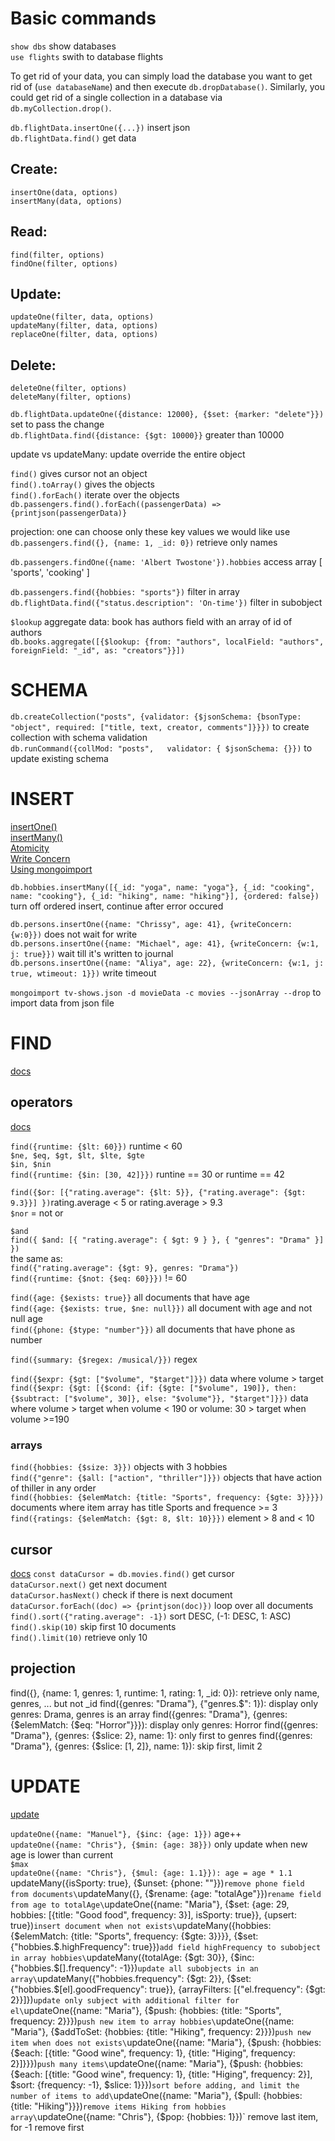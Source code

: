 # Basic commands

`show dbs` show databases\
`use flights` swith to database flights

To get rid of your data, you can simply load the database you want to get rid of (`use databaseName`) and then execute `db.dropDatabase()`.
Similarly, you could get rid of a single collection in a database via `db.myCollection.drop()`.

`db.flightData.insertOne({...})` insert json\
`db.flightData.find()` get data

## Create:
`insertOne(data, options)`\
`insertMany(data, options)`

## Read:
`find(filter, options)`\
`findOne(filter, options)`

## Update:
`updateOne(filter, data, options)`\
`updateMany(filter, data, options)`\
`replaceOne(filter, data, options)`

## Delete:
`deleteOne(filter, options)`\
`deleteMany(filter, options)`


`db.flightData.updateOne({distance: 12000}, {$set: {marker: "delete"}})` set to pass the change\
`db.flightData.find({distance: {$gt: 10000}}` greater than 10000

update vs updateMany: update override the entire object

`find()` gives cursor not an object\
`find().toArray()` gives the objects\
`find().forEach()` iterate over the objects\
`db.passengers.find().forEach((passengerData) => {printjson(passengerData)}`

projection: one can choose only these key values we would like use\
`db.passengers.find({}, {name: 1, _id: 0})` retrieve only names

`db.passengers.findOne({name: 'Albert Twostone'}).hobbies` access array
[ 'sports', 'cooking' ]

`db.passengers.find({hobbies: "sports"})` filter in array\
`db.flightData.find({"status.description": 'On-time'})` filter in subobject



`$lookup` aggregate data: book has authors field with an array of id of authors\
`db.books.aggregate([{$lookup: {from: "authors", localField: "authors", foreignField: "_id", as: "creators"}}])`

# SCHEMA
`db.createCollection("posts", {validator: {$jsonSchema: {bsonType: "object", required: ["title, text, creator, comments"]}}})` to create collection with schema validation\
`db.runCommand({collMod: "posts",   validator: { $jsonSchema: {}})` to update existing schema


# INSERT
[insertOne()](https://docs.mongodb.com/manual/reference/method/db.collection.insertOne/)\
[insertMany()](https://docs.mongodb.com/manual/reference/method/db.collection.insertMany/)\
[Atomicity](https://docs.mongodb.com/manual/core/write-operations-atomicity/#atomicity)\
[Write Concern](https://docs.mongodb.com/manual/reference/write-concern/)\
[Using mongoimport](https://docs.mongodb.com/manual/reference/program/mongoimport/index.html)


`db.hobbies.insertMany([{_id: "yoga", name: "yoga"}, {_id: "cooking", name: "cooking"}, {_id: "hiking", name: "hiking"}], {ordered: false})` turn off ordered insert, continue after error occured

`db.persons.insertOne({name: "Chrissy", age: 41}, {writeConcern: {w:0}})` does not wait for  write\
`db.persons.insertOne({name: "Michael", age: 41}, {writeConcern: {w:1, j: true}})` wait till it's written to journal\
`db.persons.insertOne({name: "Aliya", age: 22}, {writeConcern: {w:1, j: true, wtimeout: 1}})` write timeout

`mongoimport tv-shows.json -d movieData -c movies --jsonArray --drop` to import data from json file


# FIND
[docs](https://docs.mongodb.com/manual/reference/method/db.collection.find/)

## operators
[docs](https://docs.mongodb.com/manual/reference/operator/query/)

`find({runtime: {$lt: 60}})` runtime < 60\
`$ne, $eq, $gt, $lt, $lte, $gte`\
`$in, $nin`\
`find({runtime: {$in: [30, 42]}})` runtine == 30 or runtime == 42

`find({$or: [{"rating.average": {$lt: 5}}, {"rating.average": {$gt: 9.3}}] })`rating.average < 5 or rating.average > 9.3\
`$nor` = not or

`$and`\
`find({ $and: [{ "rating.average": { $gt: 9 } }, { "genres": "Drama" }] })`\
the same as:\
`find({"rating.average": {$gt: 9}, genres: "Drama"})`\
`find({runtime: {$not: {$eq: 60}}})` != 60


`find({age: {$exists: true}}` all documents that have age\
`find({age: {$exists: true, $ne: null}})` all document with age and not null age\
`find({phone: {$type: "number"}})` all documents that have phone as number


`find({summary: {$regex: /musical/}})` regex

`find({$expr: {$gt: ["$volume", "$target"]}})` data where volume > target\
`find({$expr: {$gt: [{$cond: {if: {$gte: ["$volume", 190]}, then: {$subtract: ["$volume", 30]}, else: "$volume"}}, "$target"]}})` data where volume > target when volume < 190 or volume: 30 > target when volume >=190
        
### arrays
`find({hobbies: {$size: 3}})` objects with 3 hobbies\
`find({"genre": {$all: ["action", "thriller"]}})` objects that have action of thiller in any order\
`find({hobbies: {$elemMatch: {title: "Sports", frequency: {$gte: 3}}}})` documents where item array has title Sports and frequence >= 3\
`find({ratings: {$elemMatch: {$gt: 8, $lt: 10}}})` element > 8 and < 10

## cursor
[docs](https://docs.mongodb.com/manual/tutorial/iterate-a-cursor/)
`const dataCursor = db.movies.find()` get cursor\
`dataCursor.next()` get next document\
`dataCursor.hasNext()` check if there is next document\
`dataCursor.forEach((doc) => {printjson(doc)})` loop over all documents\
`find().sort({"rating.average": -1})` sort DESC, (-1: DESC, 1: ASC)\
`find().skip(10)` skip first 10 documents\
`find().limit(10)` retrieve only 10

## projection
find({}, {name: 1, genres: 1, runtime: 1, rating: 1, _id: 0}): retrieve only name, genres, ... but not _id
find({genres: "Drama"}, {"genres.$": 1}): display only genres: Drama, genres is an array
find({genres: "Drama"}, {genres: {$elemMatch: {$eq: "Horror"}}}): display only genres: Horror
find({genres: "Drama"}, {genres: {$slice: 2}, name: 1}: only first to genres
find({genres: "Drama"}, {genres: {$slice: [1, 2]}, name: 1}): skip first, limit 2


# UPDATE
[update](https://docs.mongodb.com/manual/tutorial/update-documents/)
    
`updateOne({name: "Manuel"}, {$inc: {age: 1}})` age++\
`updateOne({name: "Chris"}, {$min: {age: 38}})` only update when new age is lower than current\
`$max`\
`updateOne({name: "Chris"}, {$mul: {age: 1.1}}): age = age * 1.1
`updateMany({isSporty: true}, {$unset: {phone: ""}})` remove phone field from documents\
`updateMany({}, {$rename: {age: "totalAge"}})` rename field from age to totalAge\
`updateOne({name: "Maria"}, {$set: {age: 29, hobbies: [{title: "Good food", frequency: 3}], isSporty: true}}, {upsert: true})` insert document when not exists\
`updateMany({hobbies: {$elemMatch: {title: "Sports", frequency: {$gte: 3}}}}, {$set: {"hobbies.$.highFrequency": true}})` add field highFrequency to subobject in array hobbies\
`updateMany({totalAge: {$gt: 30}}, {$inc: {"hobbies.$[].frequency": -1}})` update all subobjects in an array\
`updateMany({"hobbies.frequency": {$gt: 2}}, {$set: {"hobbies.$[el].goodFrequency": true}}, {arrayFilters: [{"el.frequency": {$gt: 2}}]})` update only subject with additional filter for el\
`updateOne({name: "Maria"}, {$push: {hobbies: {title: "Sports", frequency: 2}}})` push new item to array hobbies\
`updateOne({name: "Maria"}, {$addToSet: {hobbies: {title: "Hiking", frequency: 2}}})` push new item when does not exists\
`updateOne({name: "Maria"}, {$push: {hobbies: {$each: [{title: "Good wine", frequency: 1}, {title: "Higing", frequency: 2}]}}})` push many items\
`updateOne({name: "Maria"}, {$push: {hobbies: {$each: [{title: "Good wine", frequency: 1}, {title: "Higing", frequency: 2}], $sort: {frequency: -1}, $slice: 1}}})` sort before adding, and limit the number of items to add\
`updateOne({name: "Maria"}, {$pull: {hobbies: {title: "Hiking"}}})` remove items Hiking from hobbies array\
`updateOne({name: "Chris"}, {$pop: {hobbies: 1}})` remove last item, for -1 remove first


